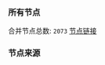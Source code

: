 ### 所有节点
合并节点总数: `2073`
[节点链接](https://raw.githubusercontent.com/rzhy1/11/master/sub/sub_merge_base64.txt)

### 节点来源